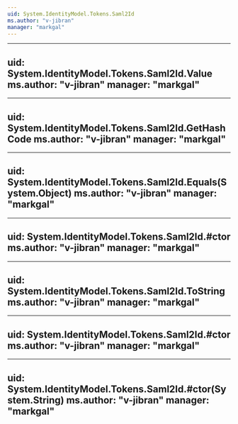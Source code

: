 ```yaml
---
uid: System.IdentityModel.Tokens.Saml2Id
ms.author: "v-jibran"
manager: "markgal"
---
```


---
uid: System.IdentityModel.Tokens.Saml2Id.Value
ms.author: "v-jibran"
manager: "markgal"
---

---
uid: System.IdentityModel.Tokens.Saml2Id.GetHashCode
ms.author: "v-jibran"
manager: "markgal"
---

---
uid: System.IdentityModel.Tokens.Saml2Id.Equals(System.Object)
ms.author: "v-jibran"
manager: "markgal"
---

---
uid: System.IdentityModel.Tokens.Saml2Id.#ctor
ms.author: "v-jibran"
manager: "markgal"
---

---
uid: System.IdentityModel.Tokens.Saml2Id.ToString
ms.author: "v-jibran"
manager: "markgal"
---

---
uid: System.IdentityModel.Tokens.Saml2Id.#ctor
ms.author: "v-jibran"
manager: "markgal"
---

---
uid: System.IdentityModel.Tokens.Saml2Id.#ctor(System.String)
ms.author: "v-jibran"
manager: "markgal"
---
